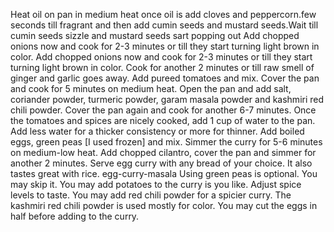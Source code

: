 Heat oil on pan in medium heat once oil is add cloves and peppercorn.few seconds till fragrant and then add cumin seeds and mustard seeds.Wait till cumin seeds  sizzle and mustard seeds sart popping out
Add chopped onions now and cook for 2-3 minutes or till they start turning light brown in color.
Add chopped onions now and cook for 2-3 minutes or till they start turning light brown in color.
Cook for another 2 minutes or till raw smell of ginger and garlic goes away.
Add pureed tomatoes and mix. Cover the pan and cook for 5 minutes on medium heat.
Open the pan and add salt, coriander powder, turmeric powder, garam masala powder and kashmiri red chili powder. Cover the pan again and cook for another 6-7 minutes.
Once the tomatoes and spices are nicely cooked, add 1 cup of water to the pan. Add less water for a thicker consistency or more for thinner.
Add boiled eggs, green peas [I used frozen] and mix. Simmer the curry for 5-6 minutes on medium-low heat.
Add chopped cilantro, cover the pan and simmer for another 2 minutes.
Serve egg curry with any bread of your choice. It also tastes great with rice.
egg-curry-masala
 Using green peas is optional. You may skip it. You may add potatoes to the curry is you like.
  Adjust spice levels to taste. You may add red chili powder for a spicier curry. The kashmiri red chili powder is used mostly for color.
 You may cut the eggs in half before adding to the curry.